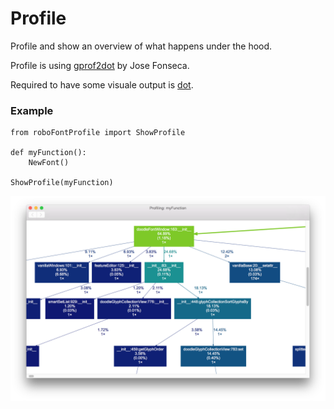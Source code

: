 # Profile

Profile and show an overview of what happens under the hood.

Profile is using [gprof2dot](https://github.com/jrfonseca/gprof2dot) by Jose Fonseca.

Required to have some visuale output is [dot](http://www.graphviz.org/Download..php).

### Example

	from roboFontProfile import ShowProfile
	
	def myFunction():
		NewFont()
	
	ShowProfile(myFunction)


![image](profile.png)